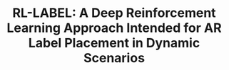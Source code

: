 ---
authors:
- Zhutian Chen
- Daniele Chiappalupi
- Tica Lin 
- Yalong Yang 
- Johanna Beyer
- Hanspeter Pfister
link: 
tags:
- Augmented Reality
- Reinforcement Learning
- Label Placement
- Dynamic Scenarios 

title: 'RL-LABEL: A Deep Reinforcement Learning Approach Intended for AR Label Placement in Dynamic Scenarios'
venue: IEEE VIS
year: 2023
---